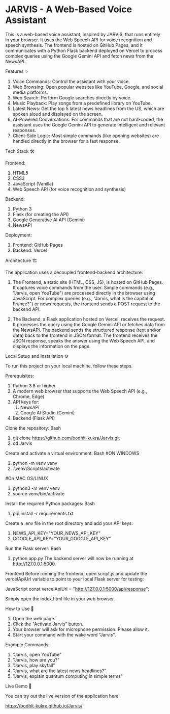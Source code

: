 # JARVIS - A Web-Based Voice Assistant

This is a web-based voice assistant, inspired by JARVIS, that runs entirely in your browser. It uses the Web Speech API for voice recognition and speech synthesis. The frontend is hosted on GitHub Pages, and it communicates with a Python Flask backend deployed on Vercel to process complex queries using the Google Gemini API and fetch news from the NewsAPI.


Features ✨

1. Voice Commands: Control the assistant with your voice.
2. Web Browsing: Open popular websites like YouTube, Google, and social media platforms.
3. Web Search: Perform Google searches directly by voice.
4. Music Playback: Play songs from a predefined library on YouTube.
5. Latest News: Get the top 5 latest news headlines from the US, which are spoken aloud and displayed on the screen.
6. AI-Powered Conversations: For commands that are not hard-coded, the assistant uses the Google Gemini API to generate intelligent and relevant responses.
7. Client-Side Logic: Most simple commands (like opening websites) are handled directly in the browser for a fast response.


Tech Stack 🛠️

Frontend:
1. HTML5
2. CSS3
3. JavaScript (Vanilla)
4. Web Speech API (for voice recognition and synthesis)

Backend:
1. Python 3
2. Flask (for creating the API)
3. Google Generative AI API (Gemini)
4. NewsAPI

Deployment:
1. Frontend: GitHub Pages
2. Backend: Vercel


Architecture 🏗️

The application uses a decoupled frontend-backend architecture:

1. The Frontend, a static site (HTML, CSS, JS), is hosted on GitHub Pages. It captures voice commands from the user.
Simple commands (e.g., "Jarvis, open YouTube") are processed directly in the browser using JavaScript.
For complex queries (e.g., "Jarvis, what is the capital of France?") or news requests, the frontend sends a POST request to the backend API.

2. The Backend, a Flask application hosted on Vercel, receives the request. It processes the query using the Google Gemini API or fetches data from the NewsAPI.
The backend sends the structured response (text and/or data) back to the frontend in JSON format.
The frontend receives the JSON response, speaks the answer using the Web Speech API, and displays the information on the page.


Local Setup and Installation ⚙️

To run this project on your local machine, follow these steps.

Prerequisites:
1. Python 3.8 or higher
2. A modern web browser that supports the Web Speech API (e.g., Chrome, Edge)
3. API keys for:
    1. NewsAPI
    2. Google AI Studio (Gemini)
4. Backend (Flask API)

Clone the repository:
Bash
1. git clone https://github.com/bodhit-kukra/Jarvis.git
2. cd Jarvis

Create and activate a virtual environment:
Bash
#ON WINDOWS
1. python -m venv venv
2. .\venv\Scripts\activate

#On MAC OS/LINUX
1. python3 -m venv venv
2. source venv/bin/activate

Install the required Python packages:
Bash
1. pip install -r requirements.txt

Create a .env file in the root directory and add your API keys:
1. NEWS_API_KEY="YOUR_NEWS_API_KEY"
2. GOOGLE_API_KEY="YOUR_GOOGLE_API_KEY"

Run the Flask server:
Bash
1. python app.py
The backend server will now be running at http://127.0.0.1:5000.

Frontend
Before running the frontend, open script.js and update the vercelApiUrl variable to point to your local Flask server for testing:

JavaScript
const vercelApiUrl = "http://127.0.0.1:5000/api/response";

Simply open the index.html file in your web browser.


How to Use 🎤

1. Open the web page.
2. Click the "Activate Jarvis" button.
3. Your browser will ask for microphone permission. Please allow it.
4. Start your command with the wake word "Jarvis".

Example Commands:
1. "Jarvis, open YouTube"
2. "Jarvis, how are you?"
3. "Jarvis, play skyfall"
4. "Jarvis, what are the latest news headlines?"
5. "Jarvis, explain quantum computing in simple terms"


Live Demo 🚀

You can try out the live version of the application here:

https://bodhit-kukra.github.io/Jarvis/